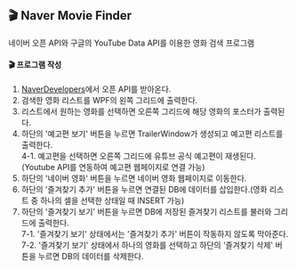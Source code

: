 ## 🎬 Naver Movie Finder<br/>
네이버 오픈 API와 구글의 YouTube Data API를 이용한 영화 검색 프로그램<br/>

#### 🎬 프로그램 작성
1. [NaverDevelopers](https://developers.naver.com/products/intro/plan/plan.md)에서 오픈 API를 받아온다.
2. 검색한 영화 리스트를 WPF의 왼쪽 그리드에 출력한다.
3. 리스트에서 원하는 영화를 선택하면 오른쪽 그리드에 해당 영화의 포스터가 출력된다.
4. 하단의 '예고편 보기' 버튼을 누르면 TrailerWindow가 생성되고 예고편 리스트를 출력한다. <br/>
4-1. 예고편을 선택하면 오른쪽 그리드에 유튜브 공식 예고편이 재생된다.(Youtube API를 연동하여 예고편 웹페이지로 연결 가능)<br/>
5. 하단의 '네이버 영화' 버튼을 누르면 네이버 영화 웹페이지로 이동한다. 
6. 하단의 '즐겨찾기 추가' 버튼을 누르면 연결된 DB에 데이터를 삽입한다.(영화 리스트 중 하나의 셀을 선택한 상태일 때 INSERT 가능)
7. 하단의 '즐겨찾기 보기' 버튼을 누르면 DB에 저장된 즐겨찾기 리스트를 불러와 그리드에 출력한다.<br/>
7-1. '즐겨찾기 보기' 상태에서는 '즐겨찾기 추가' 버튼이 작동하지 않도록 막아준다.<br/>
7-2. '즐겨찾기 보기' 상태에서 하나의 영화를 선택하고 하단의 '즐겨찾기 삭제' 버튼을 누르면 DB의 데이터를 삭제한다.<br/> 


